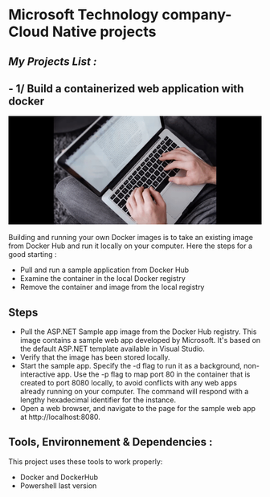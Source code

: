 # Microsoft Technology company-Cloud Native projects
## _My Projects List :_
## - 1/ Build a containerized web application with docker
![caption](https://github.com/Mqueen15/Cloud-Native-Engineer/blob/main/Microsoft%20Technology%20company/Build%20a%20containerized%20web%20application%20with%20docker.gif?raw=true)

Building and running your own Docker images is to take an existing image from Docker Hub and run it locally on your computer. Here the steps for a good starting :

- Pull and run a sample application from Docker Hub
- Examine the container in the local Docker registry
- Remove the container and image from the local registry

## Steps

- Pull the ASP.NET Sample app image from the Docker Hub registry. This image contains a sample web app developed by Microsoft. It's based on the default ASP.NET template available in Visual Studio.
- Verify that the image has been stored locally.
- Start the sample app. Specify the -d flag to run it as a background, non-interactive app. Use the -p flag to map port 80 in the container that is created to port 8080 locally, to avoid conflicts with any web apps already running on your computer. The command will respond with a lengthy hexadecimal identifier for the instance.
- Open a web browser, and navigate to the page for the sample web app at http://localhost:8080. 


## Tools, Environnement & Dependencies :

This project uses these tools to work properly:

- Docker and DockerHub
- Powershell last version

